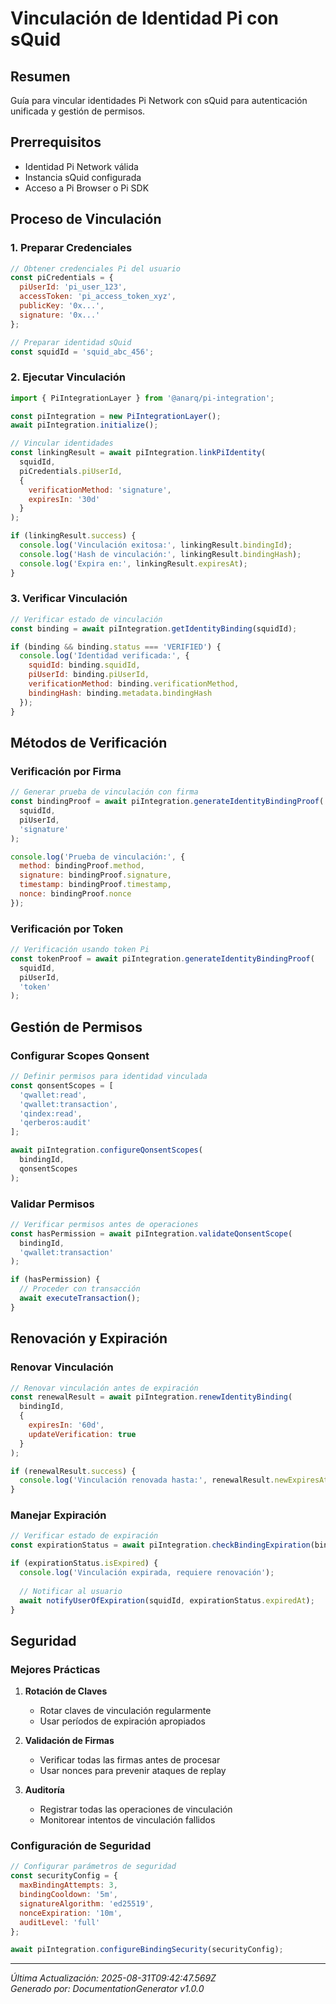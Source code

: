 # Vinculación de Identidad Pi con sQuid

## Resumen

Guía para vincular identidades Pi Network con sQuid para autenticación unificada y gestión de permisos.

## Prerrequisitos

- Identidad Pi Network válida
- Instancia sQuid configurada
- Acceso a Pi Browser o Pi SDK

## Proceso de Vinculación

### 1. Preparar Credenciales

```javascript
// Obtener credenciales Pi del usuario
const piCredentials = {
  piUserId: 'pi_user_123',
  accessToken: 'pi_access_token_xyz',
  publicKey: '0x...',
  signature: '0x...'
};

// Preparar identidad sQuid
const squidId = 'squid_abc_456';
```

### 2. Ejecutar Vinculación

```javascript
import { PiIntegrationLayer } from '@anarq/pi-integration';

const piIntegration = new PiIntegrationLayer();
await piIntegration.initialize();

// Vincular identidades
const linkingResult = await piIntegration.linkPiIdentity(
  squidId,
  piCredentials.piUserId,
  {
    verificationMethod: 'signature',
    expiresIn: '30d'
  }
);

if (linkingResult.success) {
  console.log('Vinculación exitosa:', linkingResult.bindingId);
  console.log('Hash de vinculación:', linkingResult.bindingHash);
  console.log('Expira en:', linkingResult.expiresAt);
}
```

### 3. Verificar Vinculación

```javascript
// Verificar estado de vinculación
const binding = await piIntegration.getIdentityBinding(squidId);

if (binding && binding.status === 'VERIFIED') {
  console.log('Identidad verificada:', {
    squidId: binding.squidId,
    piUserId: binding.piUserId,
    verificationMethod: binding.verificationMethod,
    bindingHash: binding.metadata.bindingHash
  });
}
```

## Métodos de Verificación

### Verificación por Firma

```javascript
// Generar prueba de vinculación con firma
const bindingProof = await piIntegration.generateIdentityBindingProof(
  squidId,
  piUserId,
  'signature'
);

console.log('Prueba de vinculación:', {
  method: bindingProof.method,
  signature: bindingProof.signature,
  timestamp: bindingProof.timestamp,
  nonce: bindingProof.nonce
});
```

### Verificación por Token

```javascript
// Verificación usando token Pi
const tokenProof = await piIntegration.generateIdentityBindingProof(
  squidId,
  piUserId,
  'token'
);
```

## Gestión de Permisos

### Configurar Scopes Qonsent

```javascript
// Definir permisos para identidad vinculada
const qonsentScopes = [
  'qwallet:read',
  'qwallet:transaction',
  'qindex:read',
  'qerberos:audit'
];

await piIntegration.configureQonsentScopes(
  bindingId,
  qonsentScopes
);
```

### Validar Permisos

```javascript
// Verificar permisos antes de operaciones
const hasPermission = await piIntegration.validateQonsentScope(
  bindingId,
  'qwallet:transaction'
);

if (hasPermission) {
  // Proceder con transacción
  await executeTransaction();
}
```

## Renovación y Expiración

### Renovar Vinculación

```javascript
// Renovar vinculación antes de expiración
const renewalResult = await piIntegration.renewIdentityBinding(
  bindingId,
  {
    expiresIn: '60d',
    updateVerification: true
  }
);

if (renewalResult.success) {
  console.log('Vinculación renovada hasta:', renewalResult.newExpiresAt);
}
```

### Manejar Expiración

```javascript
// Verificar estado de expiración
const expirationStatus = await piIntegration.checkBindingExpiration(bindingId);

if (expirationStatus.isExpired) {
  console.log('Vinculación expirada, requiere renovación');
  
  // Notificar al usuario
  await notifyUserOfExpiration(squidId, expirationStatus.expiredAt);
}
```

## Seguridad

### Mejores Prácticas

1. **Rotación de Claves**
   - Rotar claves de vinculación regularmente
   - Usar períodos de expiración apropiados

2. **Validación de Firmas**
   - Verificar todas las firmas antes de procesar
   - Usar nonces para prevenir ataques de replay

3. **Auditoría**
   - Registrar todas las operaciones de vinculación
   - Monitorear intentos de vinculación fallidos

### Configuración de Seguridad

```javascript
// Configurar parámetros de seguridad
const securityConfig = {
  maxBindingAttempts: 3,
  bindingCooldown: '5m',
  signatureAlgorithm: 'ed25519',
  nonceExpiration: '10m',
  auditLevel: 'full'
};

await piIntegration.configureBindingSecurity(securityConfig);
```

---

*Última Actualización: 2025-08-31T09:42:47.569Z*  
*Generado por: DocumentationGenerator v1.0.0*
